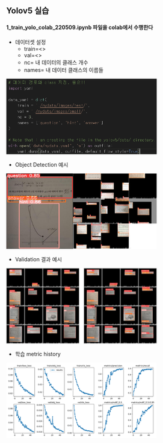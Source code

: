 ## Yolov5 실습

#### 1_train_yolo_colab_220509.ipynb 파일을 colab에서 수행한다

- 데이터셋 설정
  - train=<<custom train data path>>
  - val=<<custom valid data path>>
  - nc= 내 데이터의 클래스 개수
  - names= 내 데이터 클래스의 이름들
<img src="img/set_data.png" width="400" height="200"/>

- Object Detection 예시
<img src="img/example.png" width="400" height="200"/>

- Validation 결과 예시
<img src="img/validation.png" width="400" height="200"/>

- 학습 metric history
<img src="img/history.png" width="400" height="200"/>
